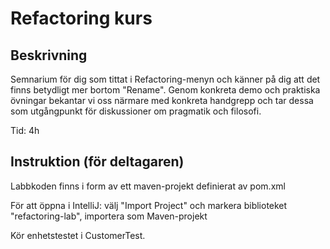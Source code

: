 # Refactoring kurs

## Beskrivning

Semnarium för dig som tittat i Refactoring-menyn och känner på dig att det finns
betydligt mer bortom "Rename". Genom konkreta demo och praktiska övningar
bekantar vi oss närmare med konkreta handgrepp och tar dessa som utgångpunkt
för diskussioner om pragmatik och filosofi.

Tid: 4h

## Instruktion (för deltagaren)

Labbkoden finns i form av ett maven-projekt definierat av pom.xml

För att öppna i IntelliJ: välj "Import Project" och markera biblioteket "refactoring-lab", importera som Maven-projekt

Kör enhetstestet i CustomerTest.

